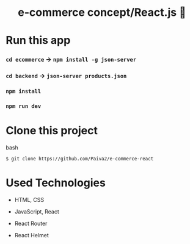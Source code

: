 <h1 align="center">
    e-commerce concept/React.js 🛒
</h1>

# Run this app

### `cd ecommerce` -> `npm install -g json-server`
### `cd backend` -> `json-server products.json`
### `npm install`
### `npm run dev`

# Clone this project
bash

`$ git clone https://github.com/Paiva2/e-commerce-react`

# Used Technologies

- HTML, CSS
- JavaScript, React
- React Router
- React Helmet

  <source src="./demo/Demo.mp4" type="video/mp4">

